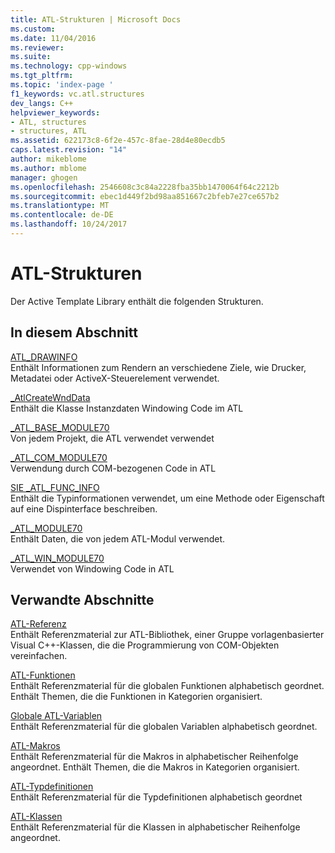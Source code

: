 ```yaml
---
title: ATL-Strukturen | Microsoft Docs
ms.custom: 
ms.date: 11/04/2016
ms.reviewer: 
ms.suite: 
ms.technology: cpp-windows
ms.tgt_pltfrm: 
ms.topic: 'index-page '
f1_keywords: vc.atl.structures
dev_langs: C++
helpviewer_keywords:
- ATL, structures
- structures, ATL
ms.assetid: 622173c8-6f2e-457c-8fae-28d4e80ecdb5
caps.latest.revision: "14"
author: mikeblome
ms.author: mblome
manager: ghogen
ms.openlocfilehash: 2546608c3c84a2228fba35bb1470064f64c2212b
ms.sourcegitcommit: ebec1d449f2bd98aa851667c2bfeb7e27ce657b2
ms.translationtype: MT
ms.contentlocale: de-DE
ms.lasthandoff: 10/24/2017
---
```

# <a name="atl-structures"></a>ATL-Strukturen


Der Active Template Library enthält die folgenden Strukturen.  
  
## <a name="in-this-section"></a>In diesem Abschnitt  
 [ATL_DRAWINFO](../../atl/reference/atl-drawinfo-structure.md)  
 Enthält Informationen zum Rendern an verschiedene Ziele, wie Drucker, Metadatei oder ActiveX-Steuerelement verwendet.  
  
 [_AtlCreateWndData](../../atl/reference/atlcreatewnddata-structure.md)  
 Enthält die Klasse Instanzdaten Windowing Code im ATL  
  
 [_ATL_BASE_MODULE70](../../atl/reference/atl-base-module70-structure.md)  
 Von jedem Projekt, die ATL verwendet verwendet  
  
 [_ATL_COM_MODULE70](../../atl/reference/atl-com-module70-structure.md)  
 Verwendung durch COM-bezogenen Code in ATL  
  
 [SIE _ATL_FUNC_INFO](../../atl/reference/atl-func-info-structure.md)  
 Enthält die Typinformationen verwendet, um eine Methode oder Eigenschaft auf eine Dispinterface beschreiben.  
  
 [_ATL_MODULE70](../../atl/reference/atl-module70-structure.md)  
 Enthält Daten, die von jedem ATL-Modul verwendet.  
  
 [_ATL_WIN_MODULE70](../../atl/reference/atl-win-module70-structure.md)  
 Verwendet von Windowing Code in ATL  
  
## <a name="related-sections"></a>Verwandte Abschnitte  
 [ATL-Referenz](../../atl/atl-com-desktop-components.md)  
 Enthält Referenzmaterial zur ATL-Bibliothek, einer Gruppe vorlagenbasierter Visual C++-Klassen, die die Programmierung von COM-Objekten vereinfachen.  
  
 [ATL-Funktionen](../../atl/reference/atl-functions.md)  
 Enthält Referenzmaterial für die globalen Funktionen alphabetisch geordnet. Enthält Themen, die die Funktionen in Kategorien organisiert.  
  
 [Globale ATL-Variablen](../../atl/reference/atl-global-variables.md)  
 Enthält Referenzmaterial für die globalen Variablen alphabetisch geordnet.  
  
 [ATL-Makros](../../atl/reference/atl-macros.md)  
 Enthält Referenzmaterial für die Makros in alphabetischer Reihenfolge angeordnet. Enthält Themen, die die Makros in Kategorien organisiert.  
  
 [ATL-Typdefinitionen](../../atl/reference/atl-typedefs.md)  
 Enthält Referenzmaterial für die Typdefinitionen alphabetisch geordnet  
  
 [ATL-Klassen](../../atl/reference/atl-classes.md)  
 Enthält Referenzmaterial für die Klassen in alphabetischer Reihenfolge angeordnet.

